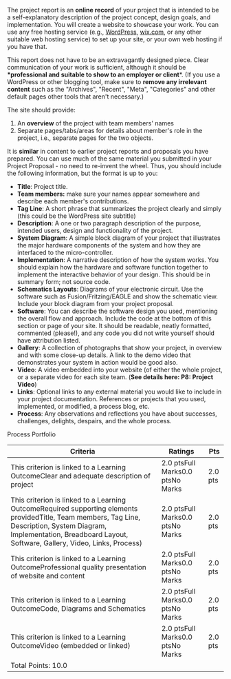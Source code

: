 The project report is an **online record** of your project that is intended to be a self-explanatory description of the project concept, design goals, and implementation. You will create a website to showcase your work. You can use any free hosting service (e.g., [WordPress](https://canvas.uw.edu/courses/1134788/assignments/4162162), [wix.com](https://canvas.uw.edu/courses/1134788/assignments/4162162), or any other suitable web hosting service) to set up your site, or your own web hosting if you have that. 

This report does not have to be an extravagantly designed piece. Clear communication of your work is sufficient, although it should be **\*professional and suitable to show to an employer or client***. (If you use a WordPress or other blogging tool, make sure to **remove any irrelevant content** such as the "Archives", "Recent", "Meta", "Categories" and other default pages other tools that aren't necessary.)

The site should provide:

1. An **overview** of the project with team members' names
2. Separate pages/tabs/areas for details about member's role in the project, i.e., separate pages for the two objects.

It is **similar** in content to earlier project reports and proposals you have prepared. You can use much of the same material you submitted in your Project Proposal - no need to re-invent the wheel. Thus, you should include the following information, but the format is up to you:

- **Title**: Project title.
- **Team members:** make sure your names appear somewhere and describe each member's contributions.
- **Tag Line**: A short phrase that summarizes the project clearly and simply (this could be the WordPress site subtitle)
- **Description**: A one or two paragraph description of the purpose, intended users, design and functionality of the project.
- **System Diagram**: A simple block diagram of your project that illustrates the major hardware components of the system and how they are interfaced to the micro-controller.
- **Implementation**: A narrative description of how the system works. You should explain how the hardware and software function together to implement the interactive behavior of your design. This should be in summary form; not source code.
- **Schematics Layouts**: Diagrams of your electronic circuit. Use the software such as Fusion/Fritzing/EAGLE and show the schematic view. Include your block diagram from your project proposal.
- **Software**: You can describe the software design you used, mentioning the overall flow and approach. Include the code at the bottom of this section or page of your site. It should be readable, neatly formatted, commented (please!), and any code you did not write yourself should have attribution listed.
- **Gallery**: A collection of photographs that show your project, in overview and with some close-up details. A link to the demo video that demonstrates your system in action would be good also.
- **Video**: A video embedded into your website (of either the whole project, or a separate video for each site team. (**See details here: P8: Project Video**)
- **Links**: Optional links to any external material you would like to include in your project documentation. References or projects that you used, implemented, or modified, a process blog, etc.
- **Process**: Any observations and reflections you have about successes, challenges, delights, despairs, and the whole process.



Process Portfolio

| Criteria                                                     | Ratings                          | Pts     |
| ------------------------------------------------------------ | -------------------------------- | ------- |
| This criterion is linked to a Learning OutcomeClear and adequate description of project | 2.0 ptsFull Marks0.0 ptsNo Marks | 2.0 pts |
| This criterion is linked to a Learning OutcomeRequired supporting elements providedTitle, Team members, Tag Line, Description, System Diagram, Implementation, Breadboard Layout, Software, Gallery, Video, Links, Process) | 2.0 ptsFull Marks0.0 ptsNo Marks | 2.0 pts |
| This criterion is linked to a Learning OutcomeProfessional quality presentation of website and content | 2.0 ptsFull Marks0.0 ptsNo Marks | 2.0 pts |
| This criterion is linked to a Learning OutcomeCode, Diagrams and Schematics | 2.0 ptsFull Marks0.0 ptsNo Marks | 2.0 pts |
| This criterion is linked to a Learning OutcomeVideo (embedded or linked) | 2.0 ptsFull Marks0.0 ptsNo Marks | 2.0 pts |
| Total Points: 10.0                                           |                                  |         |